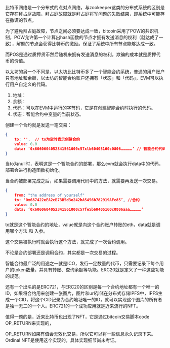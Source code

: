 比特币网络是一个分布式的点对点网络，与zookeeper这类的分布式系统的区别是它存在拜占庭故障，拜占庭故障就是拜占庭将军问题的失败结果，即系统中可能存在撒谎的节点。

为了避免拜占庭故障，节点之间必须要达成一致，bitcoin采用了POW的共识机制，POW允许第一个计算出hash函数的节点才拥有发送消息的权利（就达成了一致），解题的节点会获得比特币的激励。保证了系统中所有节点能够达成一致。



而POS是通过质押货币然后随机来拥有发送消息的权利，欺骗的成本就是质押代币的价值。



以太坊的另一个不同是，以太坊比比特币多了一个智能合约系统，普通的用户账户只有地址和余额，以太坊的智能合约账户还拥有「状态」和「代码」，EVM可以执行用户自定义的代码。

1. 地址：
2. 余额：
3. 代码：可以在EVM中运行的字节码，它是在创建智能合约时执行的代码。
4. 状态：智能合约中变量的当前状态。



创建一个合约就是发送一笔交易：

```json
{
    to: '',  // to为空时表示创建合约
    value: 0.0
    data: ‘0x6060604052341561000c57xlb60405160c0806……………’ // 智能合约代码
}
```

当to为null时，表明这是一个智能合约的部署，那么evm就会执行data中的代码，部署会进行构造函数初始化。

当合约被部署完成之后，如果需要调用代码中的方法，就需要再发送一次交易。

```json
{
    from: "the address of yourself"
    to: '0x687422eEA2cB73B5d3e242bA5456b782919AFc85’, //合约
    value: 0.0
    data: ‘0x6060604052341561000c57fe5b60405160c0806aaa……………’
}
```

to就是这个智能合约的地址，value就是向这个合约账户转账的eth，data就是调用哪个方法 和 入参。

这个交易被执行时就会执行这个方法，就完成了一次合约调用。



不论是合约部署还是调用合约，其实都是一次交易的过程。



智能合约最广泛的用途之一就是ICO，发行一定数量的代币，只需要记录下每个用户的token数量，并具有转账、查询余额等功能。ERC20就是定义了一种这些功能的规范。



还有一个出名的是ERC721，与ERC20的区别是每一个合约地址都有一个唯一的ID，如果将合约用来创建一张图片，图片和url存储在分布式存储IPFS中，IPFS生成一个CID，将这个CID记录为合约地址唯一的ID，就可以实现这个图片的所有者是独一无二的一个人。ERC721的一个成功应用就是近来流行的NFT。



值得一题的是，近来比特币也出现了NFT，它是通过bitcoin交易脚本code OP_RETURN来实现的，

OP_RETURN如果有值会无效化交易，所以它可以将一些信息永久记录下来。Ordinal NFT是使用这个实现的，具体实现细节尚未考证。
